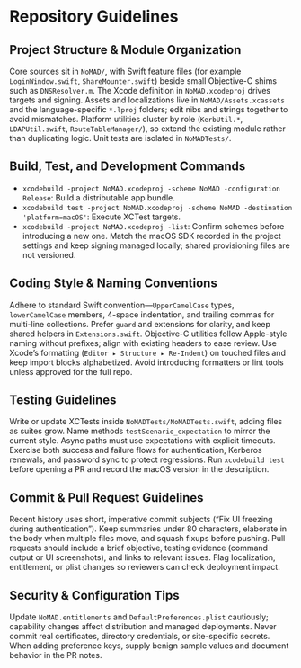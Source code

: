 # Repository Guidelines

## Project Structure & Module Organization
Core sources sit in `NoMAD/`, with Swift feature files (for example `LoginWindow.swift`, `ShareMounter.swift`) beside small Objective-C shims such as `DNSResolver.m`. The Xcode definition in `NoMAD.xcodeproj` drives targets and signing. Assets and localizations live in `NoMAD/Assets.xcassets` and the language-specific `*.lproj` folders; edit nibs and strings together to avoid mismatches. Platform utilities cluster by role (`KerbUtil.*`, `LDAPUtil.swift`, `RouteTableManager/`), so extend the existing module rather than duplicating logic. Unit tests are isolated in `NoMADTests/`.

## Build, Test, and Development Commands
- `xcodebuild -project NoMAD.xcodeproj -scheme NoMAD -configuration Release`: Build a distributable app bundle.
- `xcodebuild test -project NoMAD.xcodeproj -scheme NoMAD -destination 'platform=macOS'`: Execute XCTest targets.
- `xcodebuild -project NoMAD.xcodeproj -list`: Confirm schemes before introducing a new one.
Match the macOS SDK recorded in the project settings and keep signing managed locally; shared provisioning files are not versioned.

## Coding Style & Naming Conventions
Adhere to standard Swift convention—`UpperCamelCase` types, `lowerCamelCase` members, 4-space indentation, and trailing commas for multi-line collections. Prefer `guard` and extensions for clarity, and keep shared helpers in `Extensions.swift`. Objective-C utilities follow Apple-style naming without prefixes; align with existing headers to ease review. Use Xcode’s formatting (`Editor ▸ Structure ▸ Re-Indent`) on touched files and keep import blocks alphabetized. Avoid introducing formatters or lint tools unless approved for the full repo.

## Testing Guidelines
Write or update XCTests inside `NoMADTests/NoMADTests.swift`, adding files as suites grow. Name methods `testScenario_expectation` to mirror the current style. Async paths must use expectations with explicit timeouts. Exercise both success and failure flows for authentication, Kerberos renewals, and password sync to protect regressions. Run `xcodebuild test` before opening a PR and record the macOS version in the description.

## Commit & Pull Request Guidelines
Recent history uses short, imperative commit subjects (“Fix UI freezing during authentication”). Keep summaries under 80 characters, elaborate in the body when multiple files move, and squash fixups before pushing. Pull requests should include a brief objective, testing evidence (command output or UI screenshots), and links to relevant issues. Flag localization, entitlement, or plist changes so reviewers can check deployment impact.

## Security & Configuration Tips
Update `NoMAD.entitlements` and `DefaultPreferences.plist` cautiously; capability changes affect distribution and managed deployments. Never commit real certificates, directory credentials, or site-specific secrets. When adding preference keys, supply benign sample values and document behavior in the PR notes.
